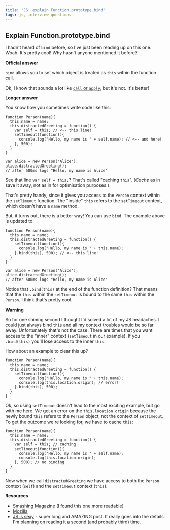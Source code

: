 ```yaml
---
title: 'JS: explain Function.prototype.bind'
tags: js, interview-questions
---
```


## Explain Function.prototype.bind

I hadn't heard of `bind` before, so I've just been reading up on this one. Woah. It's pretty cool! Why hasn't anyone mentioned it before?!

__Official answer__

`bind` allows you to set which object is treated as `this` within the function call.

Ok, I know that sounds a lot like [`call` or `apply`](/blog/2014/call-vs-apply/), but it's not. It's better!

__Longer answer__

You know how you sometimes write code like this:

```
function Person(name){
  this.name = name;
  this.distractedGreeting = function() {
    var self = this; // <-- this line!
    setTimeout(function(){
      console.log("Hello, my name is " + self.name); // <-- and here!
    }, 500);
  }
}

var alice = new Person('Alice');
alice.distractedGreeting();
// after 500ms logs "Hello, my name is Alice"
```

See that line `var self = this;`? That's called "caching `this`". (*Cache* as in save it away, not as in for optimisation purposes.)

That's pretty handy, since it gives you access to the `Person` context within the `setTimeout` function. The "inside" `this` refers to the `setTimeout` context, which doesn't have a `name` method.

But, it turns out, there is a better way! You can use `bind`. The example above is updated to:

```
function Person(name){
  this.name = name;
  this.distractedGreeting = function() {
    setTimeout(function(){
      console.log("Hello, my name is " + this.name);
    }.bind(this), 500); // <-- this line!
  }
}

var alice = new Person('Alice');
alice.distractedGreeting();
// after 500ms logs "Hello, my name is Alice"
```

Notice that `.bind(this)` at the end of the function definition? That means that the `this` within the `setTimeout` is bound to the same `this` within the `Person`. I think that's pretty cool.

__Warning__

So for one shining second I thought I'd solved a lot of my JS headaches. I could just always bind `this` and all my context troubles would be so far away. Unfortunately that's not the case. There are times that you want access to the "inner" context (`setTimeout` in our example). If you `.bind(this)` you'll lose access to the inner `this`.

How about an example to clear this up?

```
function Person(name){
  this.name = name;
  this.distractedGreeting = function() {
    setTimeout(function(){
      console.log("Hello, my name is " + this.name);
      console.log(this.location.origin); // error!
    }.bind(this), 500);
  }
}
```

Ok, so using `setTimeout` doesn't lead to the most exciting example, but go with me here. We get an error on the `this.location.origin` because the newly bound `this` refers to the `Person` object, not the context of `setTimeout`. To get the outcome we're looking for, we have to cache `this`:


```
function Person(name){
  this.name = name;
  this.distractedGreeting = function() {
    var self = this; // caching
    setTimeout(function(){
      console.log("Hello, my name is " + self.name);
      console.log(this.location.origin);
    }, 500); // no binding
  }
}
```

Now when we call `distractedGreeting` we have access to both the `Person` context (`self`) and the `setTimeout` context (`this`).

__Resources__

* [Smashing Magazine](http://www.smashingmagazine.com/2014/01/23/understanding-javascript-function-prototype-bind/) (I found this one more readable)
* [Mozilla](https://developer.mozilla.org/en-US/docs/Web/JavaScript/Reference/Global_Objects/Function/bind)
* [JS is sexy](http://javascriptissexy.com/javascript-apply-call-and-bind-methods-are-essential-for-javascript-professionals/?WPACFallback=1&WPACRandom=1417428763444) - super long and AMAZING post. It really goes into the details. I'm planning on reading it a second (and probably third) time.
